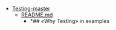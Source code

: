 - <a href = "E:\Node_projects\Node_Way\NBase\_Md\_Index\__Closer\_HPW\_Repos_HowProgrammingWorks_17_05_2020\Testing-master\cat.Testing-master\dir.Testing-master.md">Testing-master</a>
    - <a href = "E:\Node_projects\Node_Way\NBase\_Md\_Index\__Closer\_HPW\_Repos_HowProgrammingWorks_17_05_2020\Testing-master\README.md">README.md</a>
        - *## «Why Testing» in examples
